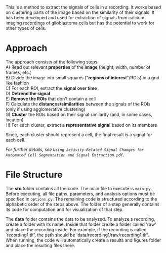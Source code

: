 This is a method to extract the signals of cells in a recording. It works based on clustering parts of the image based on the similarity of their signals.
It has been developed and used for extraction of signals from calcium imaging recordings of glioblastoma cells but has the potential to work for other types of cells.

# Approach
The approach consists of the following steps:  
A) Read out relevant **properties** of the **image** (height, width, number of frames, etc.)  
B) Divide the image into small squares ("**regions of interest**"/ROIs) in a grid-like fashion   
C) For each ROI, extract the **signal over time**  
D) **Detrend the signal**  
E) **Remove the ROIs** that don't contain a cell  
F) Calculate the **distances/similarities** between the signals of the ROIs (only if using agglomerative clustering)  
G) **Cluster** the ROIs based on their signal similarity (and, in some cases, location)  
H) For each cluster, extract a **representative signal** based on its members  

Since, each cluster should represent a cell, the final result is a signal for each cell.  

*For further details, see `Using Activity-Related Signal Changes for Automated Cell Segmentation and Signal Extraction.pdf`.*

# File Structure
The **src** folder contains all the code. 
The main file to execute is `main.py`. 
Before executing, all file paths, parameters, and analysis options must be specified in `options.py`.
The remaining code is structured according to the alphabetic order of the steps above.
The folder of a step generally contains its code for computation and for visualization of that step.

The **data** folder contains the data to be analyzed.
To analyze a recording, create a folder with its name. 
Inside that folder create a folder called 'raw' and place the recording inside.
For example, if the recording is called 'recording1.tif', the path should be 'data/recording1/raw/recording1.tif'.
When running, the code will automatically create a results and figures folder and place the resulting files there.


